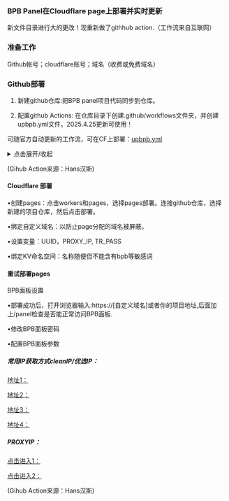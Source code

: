 ### BPB Panel在Cloudflare page上部署并实时更新

新文件目录进行大的更改！现重新做了githhub action.（工作流来自互联网）

### 准备工作

Github帐号；cloudflare账号；域名（收费或免费域名）

### Github部署

1. 新建github仓库:把BPB panel项目代码同步到仓库。

2. 配置github Actions: 在仓库目录下创建.github/workflows文件夹，并创建upbpb.yml文件。2025.4.25更新可使用！

可随官方自动更新的工作流，可在CF上部署：[upbpb.yml](https://raw.githubusercontent.com/lym377/bgbg/refs/heads/main/.github/workflows/upbpb.yml)

<details>
<summary>点击展开/收起</summary>
upbpb.yml
  
```
name: Auto Update Worker

on:
  push:
    branches:
      - main
  schedule:
    - cron: "0 1 * * *" # 每天凌晨1点运行
  workflow_dispatch:
    inputs:
      force_update:
        description: '是否强制更新（忽略版本检查）'
        required: false
        default: 'false'

permissions:
  contents: write

jobs:
  update:
    runs-on: ubuntu-latest
    steps:
      - name: 检出仓库
        uses: actions/checkout@v4

      - name: 设置环境
        run: |
          echo "REPO_URL=https://api.github.com/repos/bia-pain-bache/BPB-Worker-Panel/releases" >> $GITHUB_ENV
          echo "TARGET_FILE=worker.zip" >> $GITHUB_ENV

      - name: 检查并更新 Worker
        env:
          GITHUB_TOKEN: ${{ secrets.GITHUB_TOKEN }} # 使用 GitHub Token 认证
        run: |
          # 日志函数
          log() { echo "[$(date +'%Y-%m-%d %H:%M:%S')] $1"; }

          log "开始检查更新..."

          # 获取本地版本
          LOCAL_VERSION=$(cat version.txt 2>/dev/null || echo "")
          log "本地版本: ${LOCAL_VERSION:-无}"

          # 获取最新 Release
          log "获取最新 Release 信息..."
          RESPONSE=$(curl -s --retry 3 -H "Authorization: token $GITHUB_TOKEN" -H "Accept: application/vnd.github.v3+json" "$REPO_URL")
          if [ $? -ne 0 ]; then
            log "ERROR: 无法访问 GitHub API"
            exit 1
          fi

          TAG_NAME=$(echo "$RESPONSE" | jq -r '.[0].tag_name')
          DOWNLOAD_URL=$(echo "$RESPONSE" | jq -r '.[0].assets[] | select(.name == "'"$TARGET_FILE"'") | .browser_download_url')

          if [ -z "$DOWNLOAD_URL" ] || [ "$DOWNLOAD_URL" == "null" ]; then
            log "ERROR: 未找到 $TARGET_FILE"
            exit 1
          fi
          log "最新版本: $TAG_NAME"

          # 判断是否需要更新
          FORCE_UPDATE=${{ github.event.inputs.force_update || 'false' }}
          if [ "$LOCAL_VERSION" = "$TAG_NAME" ] && [ "$FORCE_UPDATE" != "true" ]; then
            log "已是最新版本，无需更新"
            exit 0
          fi

          # 下载并更新
          log "下载 $TARGET_FILE..."
          wget -q -O "$TARGET_FILE" "$DOWNLOAD_URL"
          log "解压 $TARGET_FILE..."
          unzip -o "$TARGET_FILE"
          rm "$TARGET_FILE"
          echo "$TAG_NAME" > version.txt
          log "更新完成，新版本: $TAG_NAME"

      - name: 提交更改
        if: success() # 仅在更新成功时提交
        uses: stefanzweifel/git-auto-commit-action@v5
        with:
          commit_message: "🔄 自动同步 Worker 版本: ${{ steps.check_update.outputs.tag_name || '未知' }}"
          commit_author: "github-actions[bot] <github-actions[bot]@users.noreply.github.com>"
```
</details>

(Gihub Action来源：Hans汉斯)
#### Cloudflare 部署

•创建pages：点击workers和pages，选择pages部署。连接github仓库，选择新建的项目仓库，然后点击部署。

•绑定自定义域名：以防止page分配的域名被屏蔽。

•设置变量：UUID，PROXY_IP, TR_PASS

•绑定KV命名空间：名称随便但不能含有bpb等敏感词

#### 重试部署pages
BPB面板设置

•部署成功后，打开浏览器输入:https://[自定义域名]或者你的项目地址,后面加上/panel检查是否能正常访问BPB面板.

•修改BPB面板密码

•配置BPB面板参数

##### 常用IP获取方式cleanIP/优选IP：

[地址1：](https://www.wetest.vip/page/cloudflare/address_v4.html)

[地址2：](https://ipdb.030101.xyz/)

[地址3：](https://stock.hostmonit.com/CloudFlareYes)

[地址4：](https://stock.hostmonit.com/CloudFlareYes)

##### PROXYIP：

[点击进入1：](https://ipdb.030101.xyz/bestproxy/)

[点击进入2：](https://www.nslookup.io/domains/bpb.yousef.isegaro.com/dns-records/)



(Gihub Action来源：Hans汉斯)

